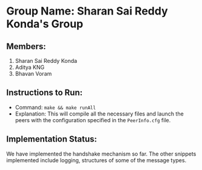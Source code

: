 # Group Name: Sharan Sai Reddy Konda's Group

## Members:

1. Sharan Sai Reddy Konda
2. Aditya KNG
3. Bhavan Voram

## Instructions to Run:

- Command: `make && make runAll`
- Explanation: This will compile all the necessary files and launch the peers with the configuration specified in the `PeerInfo.cfg` file.

## Implementation Status:

We have implemented the handshake mechanism so far. The other snippets implemented include logging, structures of some of the message types.
